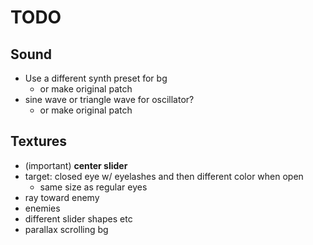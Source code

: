 # TODO


## Sound
- Use a different synth preset for bg
	- or make original patch
- sine wave or triangle wave for oscillator?
	- or make original patch

## Textures
- (important) **center slider**
- target: closed eye w/ eyelashes and then different color when open
	- same size as regular eyes
- ray toward enemy
- enemies
- different slider shapes etc
- parallax scrolling bg